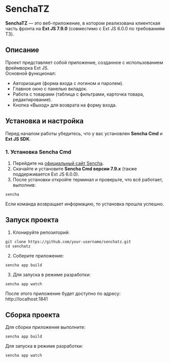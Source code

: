 # SenchaTZ

**SenchaTZ** — это веб-приложение, в котором реализована клиентская часть фронта на **Ext JS 7.9.0** (совместимо с Ext JS 6.0.0 по требованиям ТЗ).

## Описание

Проект представляет собой приложение, созданное с использованием фреймворка Ext JS.  
Основной функционал:  

- Авторизация (форма входа с логином и паролем).  
- Главное окно с панелью вкладок.  
- Работа с товарами (таблица с фильтрами, карточка товара, редактирование).  
- Кнопка «Выход» для возврата на форму входа.  

## Установка и настройка

Перед началом работы убедитесь, что у вас установлен **Sencha Cmd** и **Ext JS SDK**.

### 1. Установка Sencha Cmd

1. Перейдите на [официальный сайт Sencha](https://www.sencha.com/products/sencha-cmd/).  
2. Скачайте и установите **Sencha Cmd версии 7.9.x** (также поддерживается Ext JS 6.0.0).  
3. После установки откройте терминал и проверьте, что всё работает, выполнив:

```
sencha
```

Если команда возвращает информацию, то установка прошла успешно.

## Запуск проекта

1. Клонируйте репозиторий:

```
git clone https://github.com/your-username/senchatz.git
cd senchatz
```

2. Соберите приложение:

```
sencha app build
```

3. Для запуска в режиме разработки:

```
sencha app watch
```

После этого приложение будет доступно по адресу:  
http://localhost:1841


## Сборка проекта

Для сборки приложения выполните:

```
sencha app build
```

Для запуска в режиме разработки:

```
sencha app watch
```

